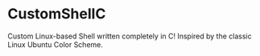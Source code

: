 # CustomShellC
Custom Linux-based Shell written completely in C! Inspired by the classic Linux Ubuntu Color Scheme.
